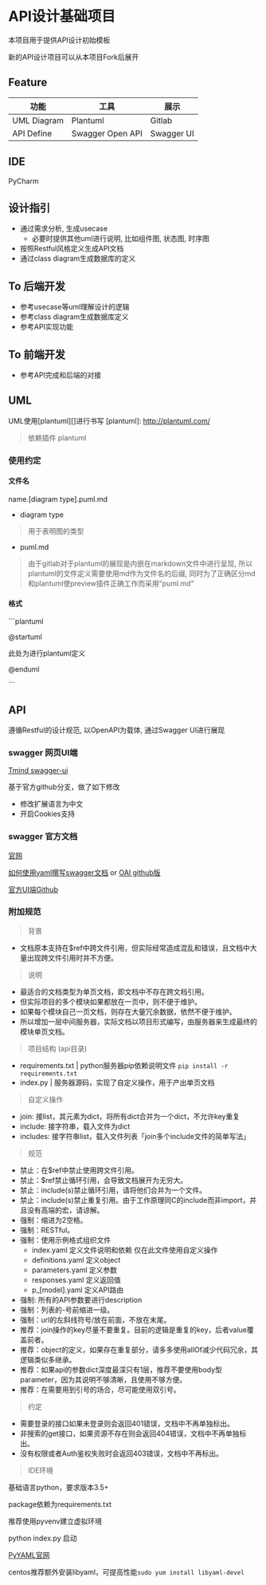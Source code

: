 # API设计基础项目
本项目用于提供API设计初始模板

新的API设计项目可以从本项目Fork后展开

## Feature
| 功能 | 工具 | 展示 |
| --- | --- | --- |
| UML Diagram | Plantuml | Gitlab |
| API Define | Swagger Open API | Swagger UI |

## IDE
PyCharm

## 设计指引
* 通过需求分析, 生成usecase 
    * 必要时提供其他uml进行说明, 比如组件图, 状态图, 时序图
* 按照Restful风格定义生成API文档
* 通过class diagram生成数据库的定义

## To 后端开发
* 参考usecase等uml理解设计的逻辑
* 参考class diagram生成数据库定义
* 参考API实现功能

## To 前端开发
* 参考API完成和后端的对接

## UML
UML使用[plantuml][]进行书写
[plantuml]: http://plantuml.com/
> 依赖插件 plantuml

### 使用约定
#### 文件名
name.[diagram type].puml.md
* diagram type
> 用于表明图的类型

* puml.md
> 由于gitlab对于plantuml的展现是内嵌在markdown文件中进行呈现,
> 所以plantuml的文件定义需要使用md作为文件名的后缀,
> 同时为了正确区分md和plantuml使preview插件正确工作而采用"puml.md"

#### 格式

\`\`\`plantuml

@startuml 

此处为进行plantuml定义

@enduml

\`\`\`

## API
遵循Restful的设计规范, 以OpenAPI为载体, 通过Swagger UI进行展现

### swagger 网页UI端

[Tmind swagger-ui](swagger.tmindtech.com)

基于官方github分支，做了如下修改

* 修改扩展语言为中文
* 开启Cookies支持

### swagger 官方文档

[官网](http://swagger.io)

[如何使用yaml撰写swagger文档](http://swagger.io/specification/)
or [OAI github版](https://github.com/OAI/OpenAPI-Specification/blob/master/versions/2.0.md)

[官方UI端Github](https://github.com/swagger-api/swagger-ui)

### 附加规范
> 背景
* 文档原本支持在$ref中跨文件引用，但实际经常造成混乱和错误，且文档中大量出现跨文件引用时并不方便。

> 说明
* 最适合的文档类型为单页文档，即文档中不存在跨文档引用。
* 但实际项目的多个模块如果都放在一页中，则不便于维护。
* 如果每个模块自己一页文档，则存在大量冗余数据，依然不便于维护。
* 所以增加一层中间服务器，实际文档以项目形式编写，由服务器来生成最终的模块单页文档。

> 项目结构 (api目录)
* requirements.txt | python服务器pip依赖说明文件 `pip install -r requirements.txt`
* index.py | 服务器源码，实现了自定义操作，用于产出单页文档

> 自定义操作
* join: 接list，其元素为dict，将所有dict合并为一个dict，不允许key重复
* include: 接字符串，载入文件为dict
* includes: 接字符串list，载入文件列表「join多个include文件的简单写法」

> 规范
* 禁止：在$ref中禁止使用跨文件引用。
* 禁止：$ref禁止循环引用，会导致文档展开为无穷大。
* 禁止：include(s)禁止循环引用，请将他们合并为一个文件。
* 禁止：include(s)禁止重复引用。由于工作原理同C的include而非import，并且没有高端的宏，请谅解。
* 强制：缩进为2空格。
* 强制：RESTful。
* 强制：使用示例格式组织文件
	* index.yaml 定义文件说明和依赖 仅在此文件使用自定义操作
	* definitions.yaml 定义object
	* parameters.yaml 定义参数
	* responses.yaml 定义返回值
	* p_[model].yaml 定义API路由
* 强制: 所有的API参数要进行description
* 强制：列表的-号前缩进一级。
* 强制：url的左斜线符号/放在前面，不放在末尾。
* 推荐：join操作的key尽量不要重复。目前的逻辑是重复的key，后者value覆盖前者。
* 推荐：object的定义，如果存在重复部分，请多多使用allOf减少代码冗余，其逻辑类似多继承。
* 推荐：如果api的参数dict深度最深只有1层，推荐不要使用body型parameter，因为其说明不够清晰，且使用不够方便。
* 推荐：在需要用到引号的场合，尽可能使用双引号。

> 约定
* 需要登录的接口如果未登录则会返回401错误，文档中不再单独标出。
* 非搜索的get接口，如果资源不存在则会返回404错误，文档中不再单独标出。
* 没有权限或者Auth鉴权失败时会返回403错误，文档中不再标出。

> IDE环境

基础语言python，要求版本3.5+

package依赖为requirements.txt

推荐使用pyvenv建立虚拟环境

python index.py 启动

[PyYAML官网](http://pyyaml.org/wiki)

centos推荐额外安装libyaml，可提高性能`sudo yum install libyaml-devel`


